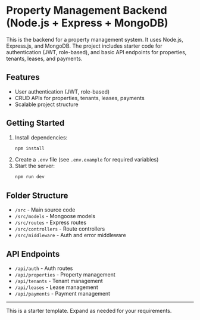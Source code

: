 # Property Management Backend (Node.js + Express + MongoDB)

This is the backend for a property management system. It uses Node.js, Express.js, and MongoDB. The project includes starter code for authentication (JWT, role-based), and basic API endpoints for properties, tenants, leases, and payments.

## Features
- User authentication (JWT, role-based)
- CRUD APIs for properties, tenants, leases, payments
- Scalable project structure

## Getting Started
1. Install dependencies:
   ```bash
   npm install
   ```
2. Create a `.env` file (see `.env.example` for required variables)
3. Start the server:
   ```bash
   npm run dev
   ```

## Folder Structure
- `/src` - Main source code
- `/src/models` - Mongoose models
- `/src/routes` - Express routes
- `/src/controllers` - Route controllers
- `/src/middleware` - Auth and error middleware

## API Endpoints
- `/api/auth` - Auth routes
- `/api/properties` - Property management
- `/api/tenants` - Tenant management
- `/api/leases` - Lease management
- `/api/payments` - Payment management

---

This is a starter template. Expand as needed for your requirements.

